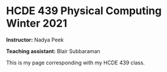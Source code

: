 # HCDE 439 Physical Computing Winter 2021

**Instructor:** Nadya Peek

**Teaching assistant:** Blair Subbaraman

This is my page corresponding with my HCDE 439 class.
